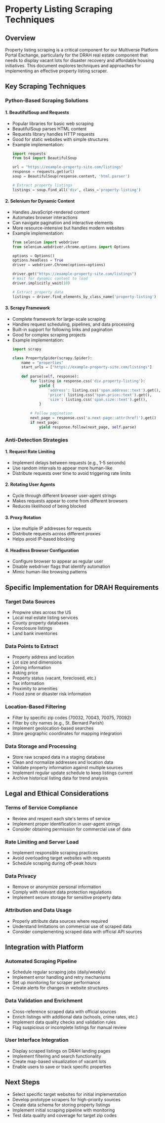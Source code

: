 # Property Listing Scraping Techniques

## Overview
Property listing scraping is a critical component for our Multiverse Platform Portal Exchange, particularly for the DRAH real estate component that needs to display vacant lots for disaster recovery and affordable housing initiatives. This document explores techniques and approaches for implementing an effective property listing scraper.

## Key Scraping Techniques

### Python-Based Scraping Solutions

#### 1. BeautifulSoup and Requests
- Popular libraries for basic web scraping
- BeautifulSoup parses HTML content
- Requests library handles HTTP requests
- Good for static websites with simple structures
- Example implementation:
  ```python
  import requests
  from bs4 import BeautifulSoup
  
  url = "https://example-property-site.com/listings"
  response = requests.get(url)
  soup = BeautifulSoup(response.content, 'html.parser')
  
  # Extract property listings
  listings = soup.find_all('div', class_='property-listing')
  ```

#### 2. Selenium for Dynamic Content
- Handles JavaScript-rendered content
- Automates browser interactions
- Can navigate pagination and interactive elements
- More resource-intensive but handles modern websites
- Example implementation:
  ```python
  from selenium import webdriver
  from selenium.webdriver.chrome.options import Options
  
  options = Options()
  options.headless = True
  driver = webdriver.Chrome(options=options)
  
  driver.get("https://example-property-site.com/listings")
  # Wait for dynamic content to load
  driver.implicitly_wait(10)
  
  # Extract property data
  listings = driver.find_elements_by_class_name('property-listing')
  ```

#### 3. Scrapy Framework
- Complete framework for large-scale scraping
- Handles request scheduling, pipelines, and data processing
- Built-in support for following links and pagination
- Good for complex scraping projects
- Example implementation:
  ```python
  import scrapy
  
  class PropertySpider(scrapy.Spider):
      name = "properties"
      start_urls = ["https://example-property-site.com/listings"]
      
      def parse(self, response):
          for listing in response.css('div.property-listing'):
              yield {
                  'address': listing.css('span.address::text').get(),
                  'price': listing.css('span.price::text').get(),
                  'size': listing.css('span.size::text').get(),
              }
              
          # Follow pagination
          next_page = response.css('a.next-page::attr(href)').get()
          if next_page:
              yield response.follow(next_page, self.parse)
  ```

### Anti-Detection Strategies

#### 1. Request Rate Limiting
- Implement delays between requests (e.g., 1-5 seconds)
- Use random intervals to appear more human-like
- Distribute requests over time to avoid triggering rate limits

#### 2. Rotating User Agents
- Cycle through different browser user-agent strings
- Makes requests appear to come from different browsers
- Reduces likelihood of being blocked

#### 3. Proxy Rotation
- Use multiple IP addresses for requests
- Distribute requests across different proxies
- Helps avoid IP-based blocking

#### 4. Headless Browser Configuration
- Configure browser to appear as regular user
- Disable webdriver flags that identify automation
- Mimic human-like browsing patterns

## Specific Implementation for DRAH Requirements

### Target Data Sources
- Propwire sites across the US
- Local real estate listing services
- County property databases
- Foreclosure listings
- Land bank inventories

### Data Points to Extract
- Property address and location
- Lot size and dimensions
- Zoning information
- Asking price
- Property status (vacant, foreclosed, etc.)
- Tax information
- Proximity to amenities
- Flood zone or disaster risk information

### Location-Based Filtering
- Filter by specific zip codes (70032, 70043, 70075, 70092)
- Filter by city names (e.g., St. Bernard Parish)
- Implement geolocation-based searches
- Store geographic coordinates for mapping integration

### Data Storage and Processing
- Store raw scraped data in a staging database
- Clean and normalize addresses and location data
- Validate property information against multiple sources
- Implement regular update schedule to keep listings current
- Archive historical listing data for trend analysis

## Legal and Ethical Considerations

### Terms of Service Compliance
- Review and respect each site's terms of service
- Implement proper identification in user-agent strings
- Consider obtaining permission for commercial use of data

### Rate Limiting and Server Load
- Implement responsible scraping practices
- Avoid overloading target websites with requests
- Schedule scraping during off-peak hours

### Data Privacy
- Remove or anonymize personal information
- Comply with relevant data protection regulations
- Implement secure storage for sensitive property data

### Attribution and Data Usage
- Properly attribute data sources where required
- Understand limitations on commercial use of scraped data
- Consider complementing scraped data with official API sources

## Integration with Platform

### Automated Scraping Pipeline
- Schedule regular scraping jobs (daily/weekly)
- Implement error handling and retry mechanisms
- Set up monitoring for scraper performance
- Create alerts for changes in website structures

### Data Validation and Enrichment
- Cross-reference scraped data with official sources
- Enrich listings with additional data (schools, crime rates, etc.)
- Implement data quality checks and validation rules
- Flag suspicious or incomplete listings for manual review

### User Interface Integration
- Display scraped listings on DRAH landing pages
- Implement filtering and search functionality
- Create map-based visualization of vacant lots
- Enable users to save or track specific properties

## Next Steps
- Select specific target websites for initial implementation
- Develop prototype scrapers for high-priority sources
- Create data schema for storing property listings
- Implement initial scraping pipeline with monitoring
- Test data quality and coverage for target zip codes
